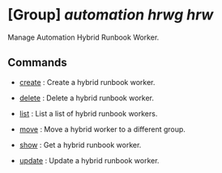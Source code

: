 # [Group] _automation hrwg hrw_

Manage Automation Hybrid Runbook Worker.

## Commands

- [create](/Commands/automation/hrwg/hrw/_create.md)
: Create a hybrid runbook worker.

- [delete](/Commands/automation/hrwg/hrw/_delete.md)
: Delete a hybrid runbook worker.

- [list](/Commands/automation/hrwg/hrw/_list.md)
: List a list of hybrid runbook workers.

- [move](/Commands/automation/hrwg/hrw/_move.md)
: Move a hybrid worker to a different group.

- [show](/Commands/automation/hrwg/hrw/_show.md)
: Get a hybrid runbook worker.

- [update](/Commands/automation/hrwg/hrw/_update.md)
: Update a hybrid runbook worker.
